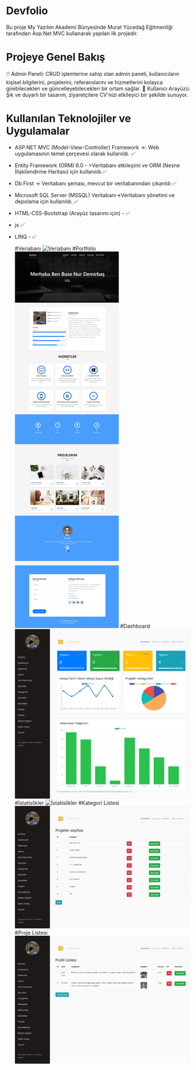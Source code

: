 #  Devfolio
Bu proje My Yazılım Akademi Bünyesinde Murat Yücedağ Eğitmenliği tarafından  Asp.Net MVC kullanarak yapılan ilk projedir.

# Projeye Genel Bakış

🖱️ Admin Paneli: CRUD işlemlerine sahip olan admin paneli, kullanıcıların kişisel bilgilerini, projelerini, referanslarını ve hizmetlerini kolayca girebilecekleri ve güncelleyebilecekleri bir ortam sağlar.
👤 Kullanıcı Arayüzü: Şık ve duyarlı bir tasarım, ziyaretçilere CV'nizi etkileyici bir şekilde sunuyor.


# Kullanılan Teknolojiler ve Uygulamalar
- ASP.NET MVC (Model-View-Controller) Framework ->: Web uygulamasının temel çerçevesi olarak kullanıldı. ✅
- Entity Framework (ORM) 6.0 - >Veritabanı etkileşimi ve ORM (Nesne İlişkilendirme Haritası) için kullanıldı.✅
-  Db First -> Veritabanı şeması, mevcut bir veritabanından çıkarıldı ✅
- Microsoft SQL Server (MSSQL) Veritabanı->Veritabanı yönetimi ve depolama için kullanıldı. ✅
- HTML-CSS-Bootstrap (Arayüz tasarımı için) - ✅
- js ✅
- LINQ - ✅

  #Veriabanı
   ![Veriabanı](https://github.com/busenurdmb/DevFolio/blob/master/DevFolio/Template/img/Veritaban%C4%B1.png)
  #Portfolio
   ![Portfolio](https://github.com/busenurdmb/DevFolio/blob/master/DevFolio/Template/img/Portfolio.jpeg)
   #Dashboard
   ![Dashboard](https://github.com/busenurdmb/DevFolio/blob/master/DevFolio/Template/img/Dashboard.jpeg)
  #İstatislikler
   ![İstatislikler](https://github.com/busenurdmb/DevFolio/blob/master/DevFolio/Template/img/%C4%B0statislik.jpeg)
   #Kategori Listesi
   ![Kategori Listesi](https://github.com/busenurdmb/DevFolio/blob/master/DevFolio/Template/img/Kategoriler.jpeg)
  #Proje Listesi
   ![Proje](https://github.com/busenurdmb/DevFolio/blob/master/DevFolio/Template/img/ReferansListesi.jpeg)
